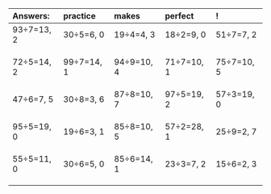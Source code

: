 | Answers: | practice | makes | perfect | ! |
| :--- | :--- | :--- | :--- | :--- |
| 93÷7=13, 2 | 30÷5=6, 0 | 19÷4=4, 3 | 18÷2=9, 0 | 51÷7=7, 2 | 
|   |   |   |   |   | 
|   |   |   |   |   | 
|   |   |   |   |   | 
| 72÷5=14, 2 | 99÷7=14, 1 | 94÷9=10, 4 | 71÷7=10, 1 | 75÷7=10, 5 | 
|   |   |   |   |   | 
|   |   |   |   |   | 
|   |   |   |   |   | 
| 47÷6=7, 5 | 30÷8=3, 6 | 87÷8=10, 7 | 97÷5=19, 2 | 57÷3=19, 0 | 
|   |   |   |   |   | 
|   |   |   |   |   | 
|   |   |   |   |   | 
| 95÷5=19, 0 | 19÷6=3, 1 | 85÷8=10, 5 | 57÷2=28, 1 | 25÷9=2, 7 | 
|   |   |   |   |   | 
|   |   |   |   |   | 
|   |   |   |   |   | 
| 55÷5=11, 0 | 30÷6=5, 0 | 85÷6=14, 1 | 23÷3=7, 2 | 15÷6=2, 3 | 
|   |   |   |   |   | 
|   |   |   |   |   | 
|   |   |   |   |   | 
